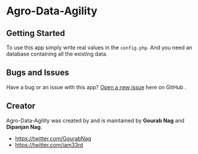 # Agro-Data-Agility

## Getting Started

To use this app simply write real values in the ```config.php```. And you need an database containing all the existing data.

## Bugs and Issues

Have a bug or an issue with this app? [Open a new issue](https://github.com/deeiip/Agro-Data-Agility/issues) here on GitHub .

## Creator

Agro-Data-Agility was created by and is maintained by **Gourab Nag** and **Dipanjan Nag**.

* https://twitter.com/GourabNag
* https://twitter.com/iam33rd
